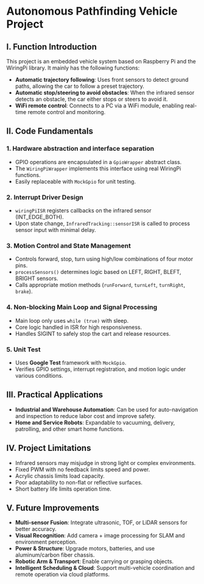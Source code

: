 # Autonomous Pathfinding Vehicle Project

## I. Function Introduction

This project is an embedded vehicle system based on Raspberry Pi and the WiringPi library. It mainly has the following functions:

- **Automatic trajectory following**: Uses front sensors to detect ground paths, allowing the car to follow a preset trajectory.
- **Automatic stop/steering to avoid obstacles**: When the infrared sensor detects an obstacle, the car either stops or steers to avoid it.
- **WiFi remote control**: Connects to a PC via a WiFi module, enabling real-time remote control and monitoring.

## II. Code Fundamentals

### 1. Hardware abstraction and interface separation
- GPIO operations are encapsulated in a `GpioWrapper` abstract class.
- The `WiringPiWrapper` implements this interface using real WiringPi functions.
- Easily replaceable with `MockGpio` for unit testing.

### 2. Interrupt Driver Design
- `wiringPiISR` registers callbacks on the infrared sensor (INT_EDGE_BOTH).
- Upon state change, `InfraredTracking::sensorISR` is called to process sensor input with minimal delay.

### 3. Motion Control and State Management
- Controls forward, stop, turn using high/low combinations of four motor pins.
- `processSensors()` determines logic based on LEFT, RIGHT, BLEFT, BRIGHT sensors.
- Calls appropriate motion methods (`runForward`, `turnLeft`, `turnRight`, `brake`).

### 4. Non-blocking Main Loop and Signal Processing
- Main loop only uses `while (true)` with sleep.
- Core logic handled in ISR for high responsiveness.
- Handles SIGINT to safely stop the cart and release resources.

### 5. Unit Test
- Uses **Google Test** framework with `MockGpio`.
- Verifies GPIO settings, interrupt registration, and motion logic under various conditions.

## III. Practical Applications

- **Industrial and Warehouse Automation**: Can be used for auto-navigation and inspection to reduce labor cost and improve safety.
- **Home and Service Robots**: Expandable to vacuuming, delivery, patrolling, and other smart home functions.

## IV. Project Limitations

- Infrared sensors may misjudge in strong light or complex environments.
- Fixed PWM with no feedback limits speed and power.
- Acrylic chassis limits load capacity.
- Poor adaptability to non-flat or reflective surfaces.
- Short battery life limits operation time.

## V. Future Improvements

- **Multi-sensor Fusion**: Integrate ultrasonic, TOF, or LiDAR sensors for better accuracy.
- **Visual Recognition**: Add camera + image processing for SLAM and environment perception.
- **Power & Structure**: Upgrade motors, batteries, and use aluminum/carbon fiber chassis.
- **Robotic Arm & Transport**: Enable carrying or grasping objects.
- **Intelligent Scheduling & Cloud**: Support multi-vehicle coordination and remote operation via cloud platforms.
